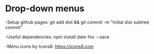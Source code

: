 # Drop-down menus

-Setup github pages:
git add dist && git commit -m "Initial dist subtree commit"

-Useful dependencies:
npm install date-fns --save

-Menu icons by Icons8: https://icons8.com
